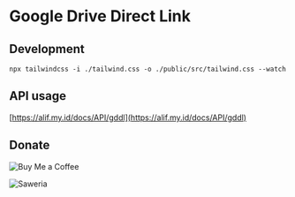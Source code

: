 # Google Drive Direct Link

## Development

```
npx tailwindcss -i ./tailwind.css -o ./public/src/tailwind.css --watch
```

## API usage

[https://alif.my.id/docs/API/gddl](https://alif.my.id/docs/API/gddl)

## Donate

![Buy Me a Coffee](https://www.buymeacoffee.com/alifblog)

![Saweria](https://saweria.co/alifm)